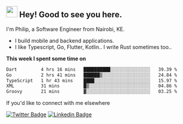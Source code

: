 <h2><img src="https://slackmojis.com/emojis/3643-cool-doge/download" width="30"/> Hey! Good to see you here.</h2>

<p>I'm Philip, a Software Engineer from Nairobi, KE. 

- I build mobile and backend applications.
- I like Typescript, Go, Flutter, Kotlin.. I write Rust sometimes too..</p>

**This week I spent some time on**
<!--START_SECTION:waka-->

```txt
Dart         4 hrs 16 mins   ██████████░░░░░░░░░░░░░░░   39.39 %
Go           2 hrs 41 mins   ██████▒░░░░░░░░░░░░░░░░░░   24.84 %
TypeScript   1 hr 43 mins    ████░░░░░░░░░░░░░░░░░░░░░   15.97 %
XML          31 mins         █▒░░░░░░░░░░░░░░░░░░░░░░░   04.86 %
Groovy       21 mins         ▓░░░░░░░░░░░░░░░░░░░░░░░░   03.25 %
```

<!--END_SECTION:waka-->

If you'd like to connect with me elsewhere

[![Twitter Badge](https://img.shields.io/badge/-Twitter-1ca0f1?style=flat-square&labelColor=1ca0f1&logo=twitter&logoColor=white&link=https://twitter.com/_diogorodrigues)](https://twitter.com/kimathiphil)  [![Linkedin Badge](https://img.shields.io/badge/-LinkedIn-blue?style=flat-square&logo=Linkedin&logoColor=white&link=https://www.linkedin.com/in/philip-kimathi-2604a9114/)](https://www.linkedin.com/in/philip-kimathi-2604a9114/)
